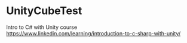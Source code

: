 # UnityCubeTest
Intro to C# with Unity course
https://www.linkedin.com/learning/introduction-to-c-sharp-with-unity/
